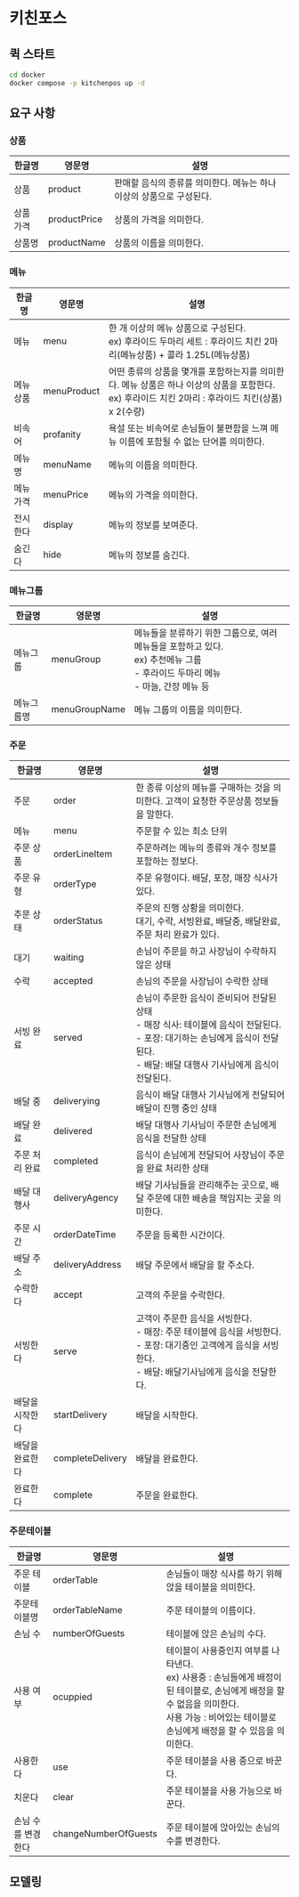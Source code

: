 # 키친포스

## 퀵 스타트

```sh
cd docker
docker compose -p kitchenpos up -d
```

## 요구 사항

### 상품

| 한글명 | 영문명 | 설명 |
| --- | --- | --- |
| 상품 | product | 판매할 음식의 종류를 의미한다. 메뉴는 하나 이상의 상품으로 구성된다. |
| 상품 가격 | productPrice | 상품의 가격을 의미한다. |
| 상품명 | productName | 상품의 이름을 의미한다. |

### 메뉴

| 한글명 | 영문명 | 설명 |
| --- | --- | --- |
| 메뉴 | menu | 한 개 이상의 메뉴 상품으로 구성된다. <br> ex) 후라이드 두마리 세트 : 후라이드 치킨 2마리(메뉴상품) + 콜라 1.25L(메뉴상품) |
| 메뉴 상품 | menuProduct | 어떤 종류의 상품을 몇개를 포함하는지를 의미한다. 메뉴 상품은 하나 이상의 상품을 포함한다. <br> ex) 후라이드 치킨 2마리 : 후라이드 치킨(상품) x 2(수량) |
| 비속어 | profanity | 욕설 또는 비속어로 손님들이 불편함을 느껴 메뉴 이름에 포함될 수 없는 단어를 의미한다. |
| 메뉴명 | menuName | 메뉴의 이름을 의미한다. |
| 메뉴 가격 | menuPrice | 메뉴의 가격을 의미한다. |
| 전시한다 | display | 메뉴의 정보를 보여준다. |
| 숨긴다 | hide | 메뉴의 정보를 숨긴다. |

### 메뉴그룹

| 한글명 | 영문명 | 설명 |
| --- | --- | --- |
| 메뉴그룹 | menuGroup | 메뉴들을 분류하기 위한 그룹으로, 여러 메뉴들을 포함하고 있다. <br> ex) 추천메뉴 그룹 <br> - 후라이드 두마리 메뉴 <br> - 마늘, 간장 메뉴 등 |
| 메뉴그룹명 | menuGroupName | 메뉴 그룹의 이름을 의미한다. |

### 주문

| 한글명 | 영문명 | 설명 |
| --- | --- | --- |
| 주문 | order | 한 종류 이상의 메뉴를 구매하는 것을 의미한다. 고객이 요청한 주문상품 정보들을 말한다. |
| 메뉴 | menu | 주문할 수 있는 최소 단위 |
| 주문 상품 | orderLineItem | 주문하려는 메뉴의 종류와 개수 정보를 포함하는 정보다. |
| 주문 유형 | orderType | 주문 유형이다. 배달, 포장, 매장 식사가 있다. |
| 주문 상태 | orderStatus | 주문의 진행 상황을 의미한다. <br> 대기, 수락, 서빙완료, 배달중, 배달완료, 주문 처리 완료가 있다. |
| 대기 | waiting | 손님이 주문을 하고 사장님이 수락하지 않은 상태 |
| 수락 | accepted | 손님의 주문을 사장님이 수락한 상태 |
| 서빙 완료 | served | 손님이 주문한 음식이 준비되어 전달된 상태 <br> - 매장 식사: 테이블에 음식이 전달된다. <br> - 포장: 대기하는 손님에게 음식이 전달된다. <br> - 배달: 배달 대행사 기사님에게 음식이 전달된다. |
| 배달 중 | deliverying | 음식이 배달 대행사 기사님에게 전달되어 배달이 진행 중인 상태 |
| 배달 완료 | delivered | 배달 대행사 기사님이 주문한 손님에게 음식을 전달한 상태 |
| 주문 처리 완료 | completed | 음식이 손님에게 전달되어 사장님이 주문을 완료 처리한 상태 |
| 배달 대행사 | deliveryAgency | 배달 기사님들을 관리해주는 곳으로, 배달 주문에 대한 배송을 책임지는 곳을 의미한다. |
| 주문 시간 | orderDateTime | 주문을 등록한 시간이다. |
| 배달 주소 | deliveryAddress | 배달 주문에서 배달을 할 주소다. |
| 수락한다 | accept | 고객의 주문을 수락한다. |
| 서빙한다 | serve | 고객이 주문한 음식을 서빙한다. <br> - 매장: 주문 테이블에 음식을 서빙한다. <br> - 포장: 대기중인 고객에게 음식을 서빙한다. <br> - 배달: 배달기사님에게 음식을 전달한다. |
| 배달을 시작한다 | startDelivery | 배달을 시작한다. |
| 배달을 완료한다 | completeDelivery | 배달을 완료한다. |
| 완료한다 | complete | 주문을 완료한다. |

### 주문테이블

| 한글명 | 영문명 | 설명 |
| --- | --- | --- |
| 주문 테이블 | orderTable | 손님들이 매장 식사를 하기 위해 앉을 테이블을 의미한다. |
| 주문테이블명 | orderTableName | 주문 테이블의 이름이다. |
| 손님 수 | numberOfGuests | 테이블에 앉은 손님의 수다. |
| 사용 여부 | ocuppied | 테이블이 사용중인지 여부를 나타낸다. <br> ex) 사용중 : 손님들에게 배정이 된 테이블로, 손님에게 배정을 할 수 없음을 의미한다. <br> 사용 가능 : 비어있는 테이블로 손님에게 배정을 할 수 있음을 의미한다. |
| 사용한다 | use | 주문 테이블을 사용 중으로 바꾼다. |
| 치운다 | clear | 주문 테이블을 사용 가능으로 바꾼다. |
| 손님 수를 변경한다 | changeNumberOfGuests | 주문 테이블에 앉아있는 손님의 수를 변경한다. |

## 모델링
